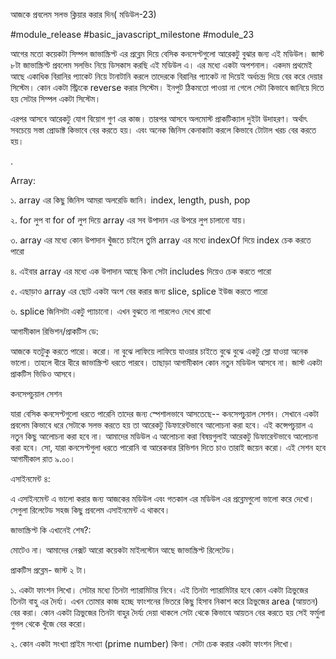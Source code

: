আজকে প্রবলেম সলভ ক্লিয়ার করার দিন( মডিউল-23)

#module_release #basic_javascript_milestone #module_23



আগের মতো কয়েকটা সিম্পল জাভাস্ক্রিপ্ট এর প্রব্লেম দিয়ে বেসিক কনসেপ্টগুলো আরেকটু বুঝার জন্য এই মডিউল। জাস্ট ৮টা জাভাস্ক্রিপ্ট প্রবলেম সলভিং নিয়ে ডিসকাস করছি এই মডিউল এ। এর মধ্যে একটা অপশনাল। একদম প্রথমেই আছে একাধিক বিরানির প্যাকেট নিয়ে টানাটানি করলে তাদেরকে বিরানির প্যাকেট না দিয়েই অর্ধচন্দ্র দিয়ে বের করে দেয়ার সিস্টেম। কোন একটা স্ট্রিংকে reverse করার সিস্টেম। ইনপুট ঠিকমতো পাওয়া না গেলে সেটা কিভাবে জানিয়ে দিতে হয় সেটার সিম্পল একটা সিস্টেম। 



এরপর আসবে আরেকটু যোগ বিয়োগ গুণ এর কাজ। তারপর আসবে অলমোস্ট প্রাকটিক্যাল দুইটা উদাহরণ। অর্থাৎ সবচেয়ে সস্তা প্রোডাক্ট কিভাবে বের করতে হয়। এবং অনেক জিনিস কেনাকাটা করলে কিভাবে টোটাল খরচ বের করতে হয়। 

 .

Array:

১. array এর কিছু জিনিস আমরা অলরেডি জানি। index, length, push, pop 

২. for লুপ বা for of লুপ দিয়ে array এর সব উপাদান এর উপরে লুপ চালানো যায়। 

৩. array এর মধ্যে কোন উপাদান খুঁজতে চাইলে তুমি array এর মধ্যে indexOf দিয়ে index চেক করতে পারো 

৪. এইবার array এর মধ্যে এক উপাদান আছে কিনা সেটা includes দিয়েও চেক করতে পারো 

৫. এছাড়াও array এর ছোট একটা অংশ বের করার জন্য slice, splice ইউজ করতে পারো 

৬. splice জিনিসটা একটু প্যাচানো। এখন বুঝতে না পারলেও দেখে রাখো 



আগামীকাল রিভিশন/প্রাকটিস ডে:

আজকে যতটুকু করতে পারো। করো। না বুঝে লাফিয়ে লাফিয়ে যাওয়ার চাইতে বুঝে বুঝে একটু স্লো যাওয়া অনেক ভালো। তাহলে ধীরে ধীরে জাভাস্ক্রিপ্ট ধরতে পারবে। তাছাড়া আগামীকাল কোন নতুন মডিউল আসবে না। জাস্ট একটা প্রাকটিস ভিডিও আসবে। 



কনসেপচুয়াল সেশন 

যারা বেসিক কনসেপ্টগুলো ধরতে পারেনি তাদের জন্য স্পেশালভাবে আসতেছে-- কনসেপচুয়াল সেশন। সেখানে একটা প্রবলেম কিভাবে ধরে সেটাকে সলভ করতে হয় তা আরেকটু ডিফারেন্টভাবে আলোচনা করা হবে। এই কন্সেপচুয়াল এ নতুন কিছু আলোচনা করা হবে না। আমাদের মডিউল এ আলোচনা করা বিষয়গুলাই আরেকটু ডিফারেন্টভাবে আলোচনা করা হবে। সো, যারা কনসেপ্টগুলা ধরতে পারোনি বা আরেকবার রিভিশন দিতে চাও তারাই জয়েন করো। এই সেশন হবে আগামীকাল রাত ৯.০০। 



এসাইনমেন্ট ৪: 

এ এসাইনমেন্ট এ ভালো করার জন্য আজকের মডিউল এবং গতকাল এর মডিউল এর প্রব্লেমগুলো ভালো করে দেখো। সেগুলা রিলেটেড সহজ কিছু প্রবলেম এসাইনমেন্ট এ থাকবে। 



জাভাস্ক্রিপ্ট কি এখানেই শেষ?: 

মোটেও না। আমাদের নেক্সট আরো কয়েকটা মাইলস্টোন আছে জাভাস্ক্রিপ্ট রিলেটেড।



প্রাকটিস প্রব্লেম- জাস্ট ২ টা।

১. একটা ফাংশন লিখো। সেটার মধ্যে তিনটা প্যারামিটার নিবে। এই তিনটা প্যারামিটার হবে কোন একটা ত্রিভুজের তিনটা বাহু এর দৈর্য্য। এখন তোমার কাজ হচ্ছে ফাংশনের ভিতরে কিছু হিসাব নিকাশ করে ত্রিভুজের area (আয়তন) বের করা। কোন একটা ত্রিভুজের তিনটা বাহুর দৈর্য্য দেয়া থাকলে সেটা থেকে কিভাবে আয়তন বের করতে হয় সেই ফর্মুলা গুগল থেকে খুঁজে বের করো। 



২. কোন একটা সংখ্যা প্রাইম সংখ্যা (prime number) কিনা। সেটা চেক করার একটা ফাংশন লিখো। 
